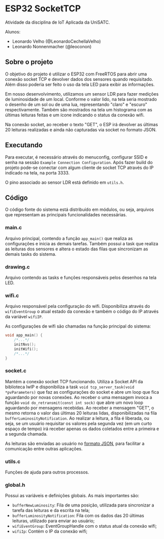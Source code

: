 # ESP32 SocketTCP
Atividade da disciplina de IoT Aplicada da UniSATC.

Alunos:
* Leonardo Velho (@LeonardoCechellaVelho)
* Leonardo Nonnenmacher (@leoconon)

## Sobre o projeto
O objetivo do projeto é utilizar o ESP32 com FreeRTOS para abrir uma conexão socket TCP e devolver dados dos sensores quando requisitado. 
Além disso poderia ser feito o uso da tela LED para exibir as informações.

Em nosso desenvolvimento, utilizamos um sensor LDR para fazer medições de luminosidade de um local. Conforme o valor lido, na tela seria mostrado
o desenho de um sol ou de uma lua, representando "claro" e "escuro" respectivamente. Também são mostrados na tela um histograma com as últimas 
leituras feitas e um ícone indicando o status da conexão wifi.

Na conexão socket, ao receber o texto "GET", o ESP irá devolver as últimas 20 leituras realizadas e ainda não capturadas via socket no formato JSON.

## Executando
Para executar, é necessário através do menuconfig, configurar SSID e senha na sessão `Example Connection Configuration`. Após fazer build do projeto pode-se conectar com algum cliente de 
socket TCP através do IP indicado na tela, na porta 3333.

O pino associado ao sensor LDR está definido em `utils.h`.

## Código
O código fonte do sistema está distribuído em módulos, ou seja, arquivos que representam as principais funcionalidades necessárias.

### main.c
Arquivo principal, contendo a função `app_main()` que realiza as configurações e inicia as demais tarefas. 
Também possui a task que realiza as leituras dos sensores e altera o estado das filas que sincronizam as demais tasks do sistema.

### drawing.c
Arquivo contendo as tasks e funções responsáveis pelos desenhos na tela LED.

### wifi.c
Arquivo responsável pela configuração do wifi. Disponibiliza através do `wifiEventGroup` o atual estado da conexão e também o código do IP
através da variável `wifiIP`.

As configurações de wifi são chamadas na função principal do sistema:

```C
void app_main() {
    /*...*/
    initNvs();
    initWifi();
    /*...*/
}
```

### socket.c
Mantém a conexão socket TCP funcionando. Utiliza a Socket API da biblioteca lwIP e disponibiliza a task `void tcp_server_task(void *pvParameters)`
que faz as configurações do socket e abre um loop que fica aguardando por novas conexões. Ao receber o uma mensagem invoca a função
`void do_retransmit(const int sock)` que abre um novo loop aguardando por mensagens recebidas. Ao receber a mensagem "GET", o mesmo retorna o valor
das últimas 20 leituras lidas, disponibilizadas na fila `bufferLuminosityNotification`. Ao realizar a leitura, a fila é liberada, ou seja, se um usuário
requisitar os valores pela segunda vez (em um curto espaço de tempo) irá receber apenas os dados coletados entre a primeira e a segunda chamada.

As leituras são enviadas ao usuário no [formato JSON](https://www.json.org/json-en.html), para facilitar a comunicação entre outras aplicações.

### utils.c
Funções de ajuda para outros processos.

### global.h
Possui as variáveis e definições globais. As mais importantes são:

 * `bufferNewLuminosity`: Fila de uma posição, utilizada para sincronizar a tarefa das leituras e da escrita na tela;
 * `bufferLuminosityNotification`: Fila com os dados das 20 últimas leituras, utilizado para enviar ao usuário;
 * `wifiEventGroup`: EventGroupHandle com o status atual da conexão wifi;
 * `wifiIp`: Contém o IP da conexão wifi;
